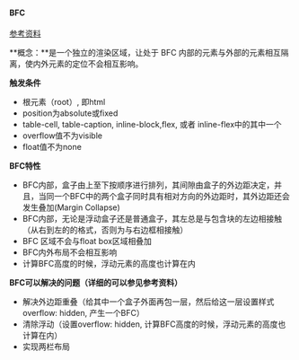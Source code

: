 #### BFC

[参考资料](https://blog.csdn.net/sjn0503/article/details/56005148 "BFC")

**概念：**是一个独立的渲染区域，让处于 BFC 内部的元素与外部的元素相互隔离，使内外元素的定位不会相互影响。

**触发条件**
* 根元素（root）, 即html
* position为absolute或fixed
* table-cell, table-caption, inline-block,flex, 或者 inline-flex中的其中一个
* overflow值不为visible
* float值不为none

**BFC特性**
* BFC内部，盒子由上至下按顺序进行排列，其间隙由盒子的外边距决定，并且，当同一个BFC中的两个盒子同时具有相对方向的外边距时，其外边距还会发生叠加(Margin Collapse) 
* BFC内部，无论是浮动盒子还是普通盒子，其左总是与包含块的左边相接触（从右到左的的格式，否则为与右边框相接触） 
* BFC 区域不会与float box区域相叠加 
* BFC内外布局不会相互影响 
* 计算BFC高度的时候，浮动元素的高度也计算在内

**BFC可以解决的问题（详细的可以参见参考资料）**
* 解决外边距重叠（给其中一个盒子外面再包一层，然后给这一层设置样式overflow: hidden, 产生一个BFC）
* 清除浮动（设置overflow: hidden, 计算BFC高度的时候，浮动元素的高度也计算在内）
* 实现两栏布局

